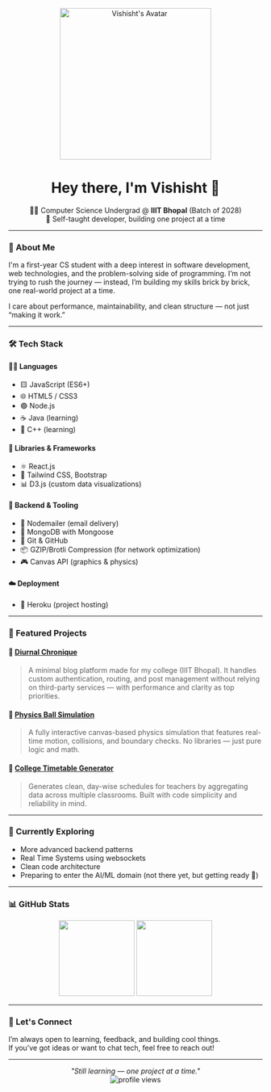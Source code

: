 <p align="center">
  <img src="https://github.com/user-attachments/assets/65f89702-ffe5-4baa-af89-4d1c4831f592" alt="Vishisht's Avatar" width="300"/>
</p>
<h1 align="center">Hey there, I'm Vishisht 👋</h1>
<p align="center">
  🧑‍💻 Computer Science Undergrad @ <b>IIIT Bhopal</b> (Batch of 2028)<br>
  🚀 Self-taught developer, building one project at a time
</p>

---

### 🧭 About Me

I'm a first-year CS student with a deep interest in software development, web technologies, and the problem-solving side of programming. I’m not trying to rush the journey — instead, I’m building my skills brick by brick, one real-world project at a time.

I care about performance, maintainability, and clean structure — not just “making it work.”

---

### 🛠️ Tech Stack

#### 🧑‍🔬 Languages
- 🟨 JavaScript (ES6+)
- 🌐 HTML5 / CSS3
- 🟢 Node.js 
- ☕ Java (learning)
- 🚀 C++ (learning)

#### 🧰 Libraries & Frameworks
- ⚛️ React.js
- 🎨 Tailwind CSS, Bootstrap
- 📊 D3.js (custom data visualizations)

#### 🧠 Backend & Tooling
- 📮 Nodemailer (email delivery)
- 🌿 MongoDB with Mongoose
- 🐙 Git & GitHub
- 📦 GZIP/Brotli Compression (for network optimization)
- 🎮 Canvas API (graphics & physics)

#### ☁️ Deployment
- 🚀 Heroku (project hosting)

---

### 🚧 Featured Projects

#### 📝 [Diurnal Chronique](https://github.com/Vishisht-Dwivedi/diurnal-chronique)
> A minimal blog platform made for my college (IIIT Bhopal). It handles custom authentication, routing, and post management without relying on third-party services — with performance and clarity as top priorities.

#### 🎳 [Physics Ball Simulation](https://github.com/Vishisht-Dwivedi/Physics-simulation-using-balls)
> A fully interactive canvas-based physics simulation that features real-time motion, collisions, and boundary checks. No libraries — just pure logic and math.
> 
#### 🧾 [College Timetable Generator](https://github.com/Vishisht-Dwivedi/College-timeTable)
> Generates clean, day-wise schedules for teachers by aggregating data across multiple classrooms. Built with code simplicity and reliability in mind.

---

### 🌱 Currently Exploring

- More advanced backend patterns
- Real Time Systems using websockets
- Clean code architecture
- Preparing to enter the AI/ML domain (not there yet, but getting ready 💪)

---

### 📊 GitHub Stats

<p align="center">
  <img src="https://github-readme-stats.vercel.app/api?username=Vishisht-Dwivedi&show_icons=true&theme=github_dark&hide_border=true" height="150" />
  <img src="https://github-readme-stats.vercel.app/api/top-langs/?username=Vishisht-Dwivedi&layout=compact&theme=github_dark&hide_border=true" height="150" />
</p>

---

### 🤝 Let's Connect

I’m always open to learning, feedback, and building cool things.  
If you’ve got ideas or want to chat tech, feel free to reach out!

---

<p align="center">
  <i>"Still learning — one project at a time."</i><br>
  <img src="https://komarev.com/ghpvc/?username=Vishisht-Dwivedi&style=flat-square&color=blue" alt="profile views" />
</p>
